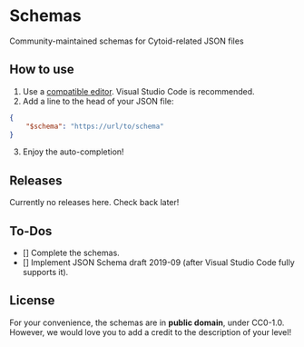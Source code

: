 # Schemas

Community-maintained schemas for Cytoid-related JSON files

## How to use

1. Use a [compatible editor](https://json-schema.org/implementations.html#editors). Visual Studio Code is recommended.
2. Add a line to the head of your JSON file:
```json
{
    "$schema": "https://url/to/schema"
}
```
3. Enjoy the auto-completion!

## Releases

Currently no releases here. Check back later!

## To-Dos

- [] Complete the schemas.
- [] Implement JSON Schema draft 2019-09 (after Visual Studio Code fully supports it).

## License

For your convenience, the schemas are in **public domain**, under CC0-1.0. However, we would love you to add a credit to the description of your level!